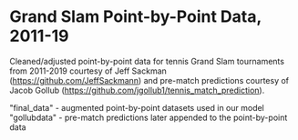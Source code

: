 # Grand Slam Point-by-Point Data, 2011-19

Cleaned/adjusted point-by-point data for tennis Grand Slam tournaments from 2011-2019 courtesy of Jeff Sackman (https://github.com/JeffSackmann) and pre-match predictions courtesy of Jacob Gollub (https://github.com/jgollub1/tennis_match_prediction). 

"final_data" - augmented point-by-point datasets used in our model
"gollubdata" - pre-match predictions later appended to the point-by-point data
